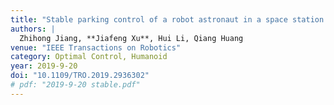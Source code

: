 ```yaml
---
title: "Stable parking control of a robot astronaut in a space station based on human dynamics"
authors: |
  Zhihong Jiang, **Jiafeng Xu**, Hui Li, Qiang Huang
venue: "IEEE Transactions on Robotics"
category: Optimal Control, Humanoid
year: 2019-9-20
doi: "10.1109/TRO.2019.2936302"
# pdf: "2019-9-20 stable.pdf"
---
```

